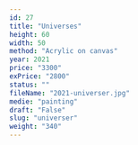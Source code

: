 ```yaml
---
id: 27
title: "Universes"
height: 60
width: 50
method: "Acrylic on canvas"
year: 2021
price: "3300"
exPrice: "2800"
status: ""
fileName: "2021-universer.jpg"
medie: "painting"
draft: "False"
slug: "universer"
weight: "340"
---
```


